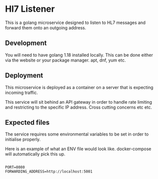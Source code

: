 # Hl7 Listener

This is a golang microservice designed to listen to HL7 messages and forward them onto an outgoing address.

## Development

You will need to have golang 1.18 installed locally. This can be done either via the website or your package manager. apt, dnf, yum etc.

## Deployment

This microservice is deployed as a container on a server that is expecting incoming traffic.

This service will sit behind an API gateway in order to handle rate limiting and restricting to the specific IP address. Cross cutting concerns etc etc.

## Expected files

The service requires some environmental variables to be set in order to initialise properly.

Here is an example of what an ENV file would look like. docker-compose will automatically pick this up.

```

PORT=8080
FORWARDING_ADDRESS=http://localhost:5001

````